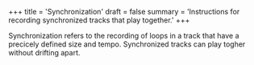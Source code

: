 +++
title = 'Synchronization'
draft = false
summary = 'Instructions for recording synchronized tracks that play together.'
+++

Synchronization refers to the recording of loops in a track that have a precicely defined size and tempo.  Synchronized tracks can play togher without drifting apart.

